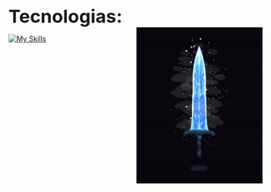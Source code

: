 
<h1 style="font-size: 36px; margin-bottom: 0;">Tecnologias: </h1>
<img align="right" width="250" src="https://github.com/FelipeCostaq/FelipeCostaq/blob/main/moonlight.gif?raw=true" alt="moonlight">

[![My Skills](https://skillicons.dev/icons?i=cs,dotnet,wasm,git,html,css)](https://skillicons.dev)




